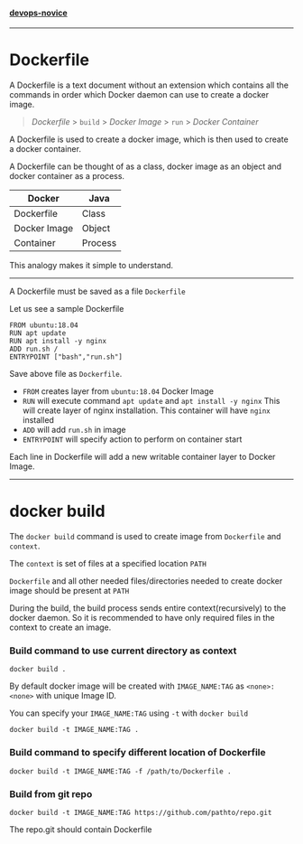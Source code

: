 #### [devops-novice](../README.md)

---

# Dockerfile

A Dockerfile is a text document without an extension which contains all the commands in order which Docker daemon can use to create a docker image.

> *Dockerfile* > `build` > *Docker Image* > `run` > *Docker Container*

A Dockerfile is used to create a docker image, which is then used to create a docker container.

A Dockerfile can be thought of as a class, docker image as an object and docker container as a process.

| Docker        |  Java   |
| ------------- | --------|
| Dockerfile    | Class   |
| Docker Image  | Object  |
| Container     | Process |

This analogy makes it simple to understand.

---

A Dockerfile must be saved as a file `Dockerfile`

Let us see a sample Dockerfile


```
FROM ubuntu:18.04
RUN apt update
RUN apt install -y nginx
ADD run.sh /
ENTRYPOINT ["bash","run.sh"]
```

Save above file as `Dockerfile`.

* `FROM` creates layer from `ubuntu:18.04` Docker Image
* `RUN` will execute command `apt update` and `apt install -y nginx` This will create layer of nginx installation. This container will have `nginx` installed
* `ADD` will add `run.sh` in image
* `ENTRYPOINT` will specify action to perform on container start

Each line in Dockerfile will add a new writable container layer to Docker Image.

---

# docker build

The `docker build` command is used to create image from `Dockerfile` and `context`.

The `context` is set of files at a specified location `PATH`

`Dockerfile` and all other needed files/directories needed to create docker image should be present at `PATH`

During the build, the build process sends entire context(recursively) to the docker daemon. So it is recommended to have only required files in the context to create an image.

### Build command to use current directory as context

`docker build .`

By default docker image will be created with `IMAGE_NAME:TAG` as `<none>:<none>` with unique Image ID.

You can specify your `IMAGE_NAME:TAG` using `-t` with `docker build`

`docker build -t IMAGE_NAME:TAG .`

### Build command to specify different location of Dockerfile

`docker build -t IMAGE_NAME:TAG -f /path/to/Dockerfile .`

### Build from git repo

`docker build -t IMAGE_NAME:TAG https://github.com/pathto/repo.git`

The repo.git should contain Dockerfile
